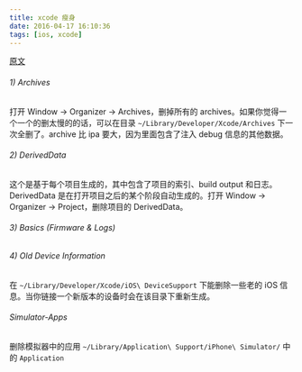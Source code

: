 ```yaml
---
title: xcode 瘦身
date: 2016-04-17 16:10:36
tags: [ios, xcode]
---
```


[原文](http://blog.favo.org/post/31649090293/xcode-5-places-to-save-some-disk-space)


###### 1) Archives

打开 Window -> Organizer -> Archives，删掉所有的 archives。如果你觉得一个一个的删太慢的的话，可以在目录 `~/Library/Developer/Xcode/Archives` 下一次全删了。archive 比 ipa 要大，因为里面包含了注入 debug 信息的其他数据。

<!--more-->

###### 2) DerivedData

这个是基于每个项目生成的，其中包含了项目的索引、build output 和日志。DerivedData 是在打开项目之后的某个阶段自动生成的。打开 Window -> Organizer -> Project，删除项目的 DerivedData。

###### 3) Basics (Firmware & Logs)

###### 4) Old Device Information

在 `~/Library/Developer/Xcode/iOS\ DeviceSupport` 下能删除一些老的 iOS 信息。当你链接一个新版本的设备时会在该目录下重新生成。

###### Simulator-Apps

删除模拟器中的应用 `~/Library/Application\ Support/iPhone\ Simulator/` 中的 `Application`